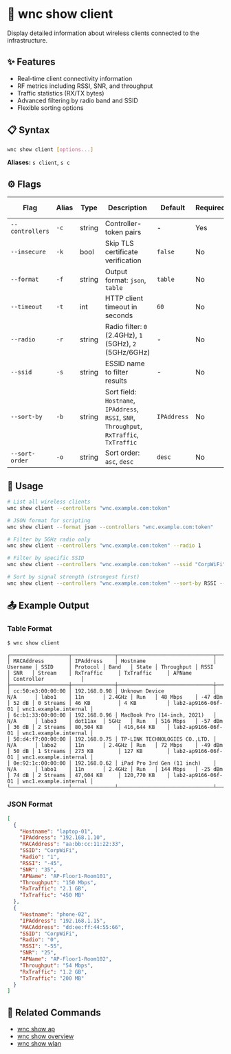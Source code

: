# 📱 wnc show client

Display detailed information about wireless clients connected to the infrastructure.

## ✨ Features

- Real-time client connectivity information
- RF metrics including RSSI, SNR, and throughput
- Traffic statistics (RX/TX bytes)
- Advanced filtering by radio band and SSID
- Flexible sorting options

## 📋 Syntax

```bash
wnc show client [options...]
```

**Aliases:** `s client`, `s c`

## ⚙️ Flags

| Flag            | Alias | Type   | Description                                                                                | Default     | Required | Environment Variable |
| --------------- | ----- | ------ | ------------------------------------------------------------------------------------------ | ----------- | -------- | -------------------- |
| `--controllers` | `-c`  | string | Controller-token pairs                                                                     | -           | Yes      | `WNC_CONTROLLERS`    |
| `--insecure`    | `-k`  | bool   | Skip TLS certificate verification                                                          | `false`     | No       | -                    |
| `--format`      | `-f`  | string | Output format: `json`, `table`                                                             | `table`     | No       | -                    |
| `--timeout`     | `-t`  | int    | HTTP client timeout in seconds                                                             | `60`        | No       | -                    |
| `--radio`       | `-r`  | string | Radio filter: `0` (2.4GHz), `1` (5GHz), `2` (5GHz/6GHz)                                    | -           | No       | -                    |
| `--ssid`        | `-s`  | string | ESSID name to filter results                                                               | -           | No       | -                    |
| `--sort-by`     | `-b`  | string | Sort field: `Hostname`, `IPAddress`, `RSSI`, `SNR`, `Throughput`, `RxTraffic`, `TxTraffic` | `IPAddress` | No       | -                    |
| `--sort-order`  | `-o`  | string | Sort order: `asc`, `desc`                                                                  | `desc`      | No       | -                    |

## 📝 Usage

```bash
# List all wireless clients
wnc show client --controllers "wnc.example.com:token"

# JSON format for scripting
wnc show client --format json --controllers "wnc.example.com:token"

# Filter by 5GHz radio only
wnc show client --controllers "wnc.example.com:token" --radio 1

# Filter by specific SSID
wnc show client --controllers "wnc.example.com:token" --ssid "CorpWiFi"

# Sort by signal strength (strongest first)
wnc show client --controllers "wnc.example.com:token" --sort-by RSSI --sort-order desc
```

## 📤 Example Output

### Table Format

```text
$ wnc show client

┌───────────────────┬──────────────┬───────────────────────────────┬──────────┬──────────┬──────────┬────────┬───────┬────────────┬─────────┬───────┬───────────┬───────────────┬───────────────┬────────────────────┬───────────────────────┐
│ MACAddress        │ IPAddress    │ Hostname                      │ Username │ SSID     │ Protocol │ Band   │ State │ Throughput │ RSSI    │ SNR   │ Stream    │ RxTraffic     │ TxTraffic     │ APName             │ Controller            │
├───────────────────┼──────────────┼───────────────────────────────┼──────────┼──────────┼──────────┼────────┼───────┼────────────┼─────────┼───────┼───────────┼───────────────┼───────────────┼────────────────────┼───────────────────────┤
│ cc:50:e3:00:00:00 │ 192.168.0.98 │ Unknown Device                │ N/A      │ labo1    │ 11n      │ 2.4GHz │ Run   │ 48 Mbps    │ -47 dBm │ 52 dB │ 0 Streams │ 46 KB         │ 4 KB          │ lab2-ap9166-06f-01 │ wnc1.example.internal │
│ 6c:b1:33:00:00:00 │ 192.168.0.96 │ MacBook Pro (14-inch, 2021)   │ N/A      │ labo3    │ dot11ax  │ 5GHz   │ Run   │ 516 Mbps   │ -57 dBm │ 36 dB │ 2 Streams │ 80,504 KB     │ 416,644 KB    │ lab2-ap9166-06f-01 │ wnc1.example.internal │
│ 50:d4:f7:00:00:00 │ 192.168.0.75 │ TP-LINK TECHNOLOGIES CO.,LTD. │ N/A      │ labo2    │ 11n      │ 2.4GHz │ Run   │ 72 Mbps    │ -49 dBm │ 50 dB │ 1 Streams │ 273 KB        │ 127 KB        │ lab2-ap9166-06f-01 │ wnc1.example.internal │
│ 0e:92:1c:00:00:00 │ 192.168.0.62 │ iPad Pro 3rd Gen (11 inch)    │ N/A      │ labo1    │ 11n      │ 2.4GHz │ Run   │ 144 Mbps   │ -25 dBm │ 74 dB │ 2 Streams │ 47,604 KB     │ 120,770 KB    │ lab2-ap9166-06f-01 │ wnc1.example.internal │
└───────────────────┴──────────────┴───────────────────────────────┴──────────┴──────────┴──────────┴────────┴───────┴────────────┴─────────┴───────┴───────────┴───────────────┴───────────────┴────────────────────┴───────────────────────┘

```

### JSON Format

```json
[
  {
    "Hostname": "laptop-01",
    "IPAddress": "192.168.1.10",
    "MACAddress": "aa:bb:cc:11:22:33",
    "SSID": "CorpWiFi",
    "Radio": "1",
    "RSSI": "-45",
    "SNR": "35",
    "APName": "AP-Floor1-Room101",
    "Throughput": "150 Mbps",
    "RxTraffic": "2.1 GB",
    "TxTraffic": "450 MB"
  },
  {
    "Hostname": "phone-02",
    "IPAddress": "192.168.1.15",
    "MACAddress": "dd:ee:ff:44:55:66",
    "SSID": "CorpWiFi",
    "Radio": "0",
    "RSSI": "-55",
    "SNR": "25",
    "APName": "AP-Floor1-Room102",
    "Throughput": "54 Mbps",
    "RxTraffic": "1.2 GB",
    "TxTraffic": "200 MB"
  }
]
```

## 📖 Related Commands

- [wnc show ap](SHOW_AP.md)
- [wnc show overview](SHOW_OVERVIEW.md)
- [wnc show wlan](SHOW_WLAN.md)
